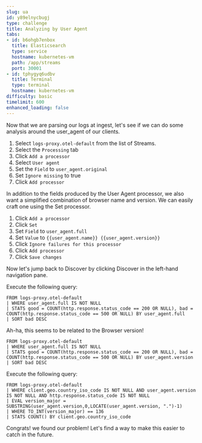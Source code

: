 ```yaml
---
slug: ua
id: y89elnycbugj
type: challenge
title: Analyzing by User Agent
tabs:
- id: b6ohgb7enbox
  title: Elasticsearch
  type: service
  hostname: kubernetes-vm
  path: /app/streams
  port: 30001
- id: tphygyq6udbv
  title: Terminal
  type: terminal
  hostname: kubernetes-vm
difficulty: basic
timelimit: 600
enhanced_loading: false
---
```

Now that we are parsing our logs at ingest, let's see if we can do some analysis around the user_agent of our clients.

1. Select `logs-proxy.otel-default` from the list of Streams.
2. Select the `Processing` tab
3. Click `Add a processor`
4. Select `User agent`
5. Set the `Field` to `user_agent.original`
6. Set `Ignore missing` to true
7. Click `Add processor`

In addition to the fields produced by the User Agent processor, we also want a simplified combination of browser name and version. We can easily craft one using the Set processor.

1. Click `Add a processor`
2. Click `Set`
3. Set `Field` to `user_agent.full`
4. Set `Value` to `{{user_agent.name}} {{user_agent.version}}`
5. Click `Ignore failures for this processor`
6. Click `Add processor`
7. Click `Save changes`

Now let's jump back to Discover by clicking Discover in the left-hand navigation pane.

Execute the following query:
```esql
FROM logs-proxy.otel-default
| WHERE user_agent.full IS NOT NULL
| STATS good = COUNT(http.response.status_code == 200 OR NULL), bad = COUNT(http.response.status_code == 500 OR NULL) BY user_agent.full
| SORT bad DESC
```

Ah-ha, this seems to be related to the Browser version!

```esql
FROM logs-proxy.otel-default
| WHERE user_agent.full IS NOT NULL
| STATS good = COUNT(http.response.status_code == 200 OR NULL), bad = COUNT(http.response.status_code == 500 OR NULL) BY user_agent.version
| SORT bad DESC
```

Execute the following query:
```esql
FROM logs-proxy.otel-default
| WHERE client.geo.country_iso_code IS NOT NULL AND user_agent.version IS NOT NULL AND http.response.status_code IS NOT NULL
| EVAL version_major = SUBSTRING(user_agent.version,0,LOCATE(user_agent.version, ".")-1)
| WHERE TO_INT(version_major) == 136
| STATS COUNT() BY client.geo.country_iso_code
```

Congrats! we found our problem! Let's find a way to make this easier to catch in the future.